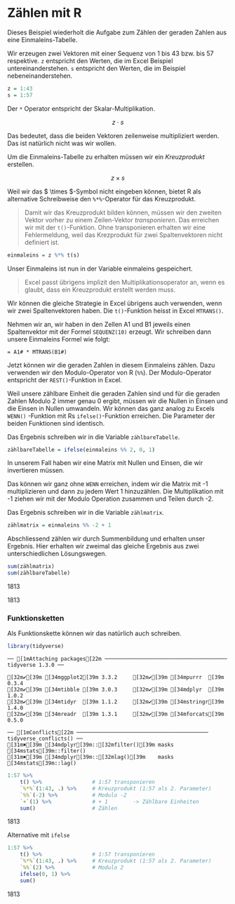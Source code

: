 # Zählen mit R

Dieses Beispiel wiederholt die Aufgabe zum Zählen der geraden Zahlen aus eine Einmaleins-Tabelle.

Wir erzeugen zwei Vektoren mit einer Sequenz von 1 bis 43 bzw. bis 57 respektive. `z` entspricht den Werten, die im Excel Beispiel untereinanderstehen. `s` entspricht den Werten, die im Beispiel nebeneinanderstehen.


```R
z = 1:43
s = 1:57
```

Der `*` Operator entspricht der Skalar-Multiplikation.

$$ z \cdot s $$

Das bedeutet, dass die beiden Vektoren zeilenweise multipliziert werden.  Das ist natürlich nicht was wir wollen.

Um die Einmaleins-Tabelle zu erhalten müssen wir ein *Kreuzprodukt*  erstellen.

$$ z \times s $$

Weil wir das $ \times $-Symbol nicht eingeben können, bietet R als alternative Schreibweise den `%*%`-Operator für das Kreuzprodukt. 

> Damit wir das Kreuzprodukt bilden können, müssen wir den zweiten Vektor vorher zu einem  Zeilen-Vektor *transponieren*. Das erreichen wir mit der `t()`-Funktion. Ohne transponieren erhalten wir eine Fehlermeldung, weil das Krezprodukt für zwei Spaltenvektoren nicht definiert ist. 


```R
einmaleins = z %*% t(s)
```

Unser Einmaleins ist nun in der Variable einmaleins gespeichert. 

> Excel passt übrigens implizit den Multiplikationsoperator an, wenn es glaubt, dass ein Kreuzprodukt erstellt werden muss. 

Wir können die gleiche Strategie in Excel übrigens auch verwenden, wenn wir zwei Spaltenvektoren haben. Die `t()`-Funktion heisst in Excel `MTRANS()`.

Nehmen wir an,  wir haben in den  Zellen A1 und B1 jeweils einen Spaltenvektor mit der Formel `SEQUENZ(10)` erzeugt. Wir schreiben dann unsere Einmaleins Formel wie folgt: 

```
= A1# * MTRANS(B1#)
```

Jetzt können wir die geraden Zahlen in diesem Einmaleins zählen. Dazu verwenden wir den Modulo-Operator von R (`%%`). Der Modulo-Operator entspricht der `REST()`-Funktion in Excel. 

Weil unsere zählbare Einheit die geraden Zahlen sind und für die geraden Zahlen Modulo 2 immer genau 0 ergibt, müssen wir die Nullen in Einsen und die Einsen in Nullen umwandeln. Wir können das ganz analog zu Excels `WENN()` -Funktion mit Rs `ifelse()`-Funktion erreichen. Die Parameter der beiden Funktionen sind identisch. 

Das Ergebnis schreiben  wir in die Variable `zählbareTabelle`.


```R
zählbareTabelle = ifelse(einmaleins %% 2, 0, 1)
```

In unserem Fall haben wir eine Matrix mit Nullen und Einsen, die wir invertieren müssen. 

Das können wir ganz ohne `WENN` erreichen, indem wir die Matrix mit -1 multiplizieren und dann zu jedem Wert 1 hinzuzählen. Die Multiplikation mit -1  ziehen wir mit der Modulo Operation zusammen und Teilen durch -2. 

Das Ergebnis schreiben wir in die Variable `zählmatrix`.


```R
zählmatrix = einmaleins %% -2 + 1
```

Abschliessend zählen wir durch Summenbildung und erhalten unser Ergebnis. Hier erhalten wir zweimal das gleiche Ergebnis aus zwei unterschiedlichen Lösungswegen. 


```R
sum(zählmatrix)
sum(zählbareTabelle)
```


1813



1813


### Funktionsketten

Als Funktionskette können wir das natürlich auch schreiben.


```R
library(tidyverse)
```

    ── [1mAttaching packages[22m ─────────────────────────────────────── tidyverse 1.3.0 ──
    
    [32m✔[39m [34mggplot2[39m 3.3.2     [32m✔[39m [34mpurrr  [39m 0.3.4
    [32m✔[39m [34mtibble [39m 3.0.3     [32m✔[39m [34mdplyr  [39m 1.0.2
    [32m✔[39m [34mtidyr  [39m 1.1.2     [32m✔[39m [34mstringr[39m 1.4.0
    [32m✔[39m [34mreadr  [39m 1.3.1     [32m✔[39m [34mforcats[39m 0.5.0
    
    ── [1mConflicts[22m ────────────────────────────────────────── tidyverse_conflicts() ──
    [31m✖[39m [34mdplyr[39m::[32mfilter()[39m masks [34mstats[39m::filter()
    [31m✖[39m [34mdplyr[39m::[32mlag()[39m    masks [34mstats[39m::lag()
    



```R
1:57 %>% 
    t() %>%                # 1:57 transponieren
    `%*%`(1:43, .) %>%     # Kreuzprodukt (1:57 als 2. Parameter)
    `%%`(-2) %>%           # Modulo -2
    `+`(1) %>%             # + 1        -> Zählbare Einheiten
    sum()                  # Zählen
```


1813


Alternative mit `ifelse`


```R
1:57 %>% 
    t() %>%                # 1:57 transponieren
    `%*%`(1:43, .) %>%     # Kreuzprodukt (1:57 als 2. Parameter)
    `%%`(2) %>%            # Modulo 2
    ifelse(0, 1) %>%
    sum()
```


1813



```R

```
